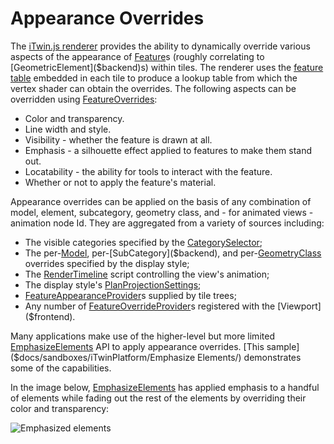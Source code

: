 # Appearance Overrides

The [iTwin.js renderer](./index.md) provides the ability to dynamically override various aspects of the appearance of [Feature]($common)s (roughly correlating to [GeometricElement]($backend)s) within tiles. The renderer uses the [feature table](./TileFormat.md#feature-tables) embedded in each tile to produce a lookup table from which the vertex shader can obtain the overrides. The following aspects can be overridden using [FeatureOverrides]($common):

- Color and transparency.
- Line width and style.
- Visibility - whether the feature is drawn at all.
- Emphasis - a silhouette effect applied to features to make them stand out.
- Locatability - the ability for tools to interact with the feature.
- Whether or not to apply the feature's material.

Appearance overrides can be applied on the basis of any combination of model, element, subcategory, geometry class, and - for animated views - animation node Id. They are aggregated from a variety of sources including:

- The visible categories specified by the [CategorySelector]($backend);
- The per-[Model]($backend), per-[SubCategory]($backend), and per-[GeometryClass]($common) overrides specified by the display style;
- The [RenderTimeline]($backend) script controlling the view's animation;
- The display style's [PlanProjectionSettings]($common);
- [FeatureAppearanceProvider]($common)s supplied by tile trees;
- Any number of [FeatureOverrideProvider]($frontend)s registered with the [Viewport]($frontend).

Many applications make use of the higher-level but more limited [EmphasizeElements]($frontend) API to apply appearance overrides. [This sample]($docs/sandboxes/iTwinPlatform/Emphasize Elements/) demonstrates some of the capabilities.

In the image below, [EmphasizeElements]($frontend) has applied emphasis to a handful of elements while fading out the rest of the elements by overriding their color and transparency:

![Emphasized elements](../../changehistory/assets/emphasized_elements.png)
